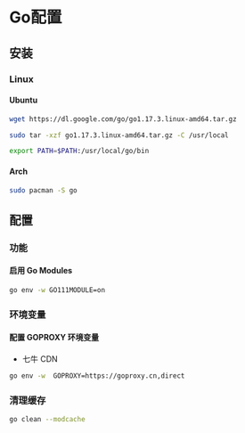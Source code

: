 <!--
 * @Description: 
 * @Version: 1.0
 * @Author: DaLao
 * @Email: dalao@xxx.com
 * @Date: 2021-11-10 22:42:49
 * @LastEditors: Li Yuanhao
 * @LastEditTime: 2023-03-17 23:22:55
-->

# Go配置


## 安装


### Linux

#### Ubuntu

```sh
wget https://dl.google.com/go/go1.17.3.linux-amd64.tar.gz

sudo tar -xzf go1.17.3.linux-amd64.tar.gz -C /usr/local

export PATH=$PATH:/usr/local/go/bin
```

#### Arch

```sh
sudo pacman -S go
```


## 配置


### 功能

#### 启用 Go Modules

```sh
go env -w GO111MODULE=on
```


### 环境变量

#### 配置 GOPROXY 环境变量

- 七牛 CDN

```sh
go env -w  GOPROXY=https://goproxy.cn,direct
```


### 清理缓存


```sh
go clean --modcache
```